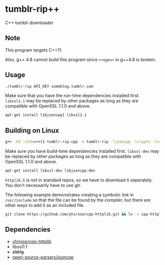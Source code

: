 # tumblr-rip++
C++ tumblr downloader
## Note
This program targets C++11.

Also, g++ 4.8 cannot build this program since `<regex>` in g++4.8 is broken.
## Usage
```sh
./tumblr-rip API_KEY someblog.tumblr.com
```
Make sure that you have the run-time dependencies installed first. `libssl1.1` may be replaced by other packages as long as they are compatible with OpenSSL 1.1.0 and above.
```sh
apt-get install libjsoncpp1 libssl1.1
```
## Building on Linux
```sh
g++ -O3 -std=c++11 tumblr-rip.cpp -o tumblr-rip -ljsoncpp -lcrypto -lssl -pthread
```
Make sure you have build-time dependencies installed first. `libssl-dev` may be replaced by other packages as long as they are compatible with OpenSSL 1.1.0 and above.
```sh
apt-get install libssl-dev libjsoncpp-dev
```
`httplib.h` is not in standard repos, so we have to download it seperately. You don't necessarily have to use git.

The following example demonstrates creating a symbolic link in `/usr/include` so that the file can be found by the compiler, but there are other ways to add it as an included file.
```sh
git clone https://github.com/yhirose/cpp-httplib.git && ln -s cpp-httplib/httplib.h /usr/include
```
## Dependencies
- [yhirose/cpp-httplib](https://github.com/yhirose/cpp-httplib)
- libssl1.1
- ~~zlib1g~~
- [open-source-parsers/jsoncpp](https://github.com/open-source-parsers/jsoncpp/)
